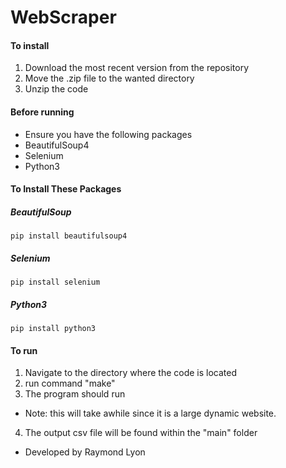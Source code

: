 # WebScraper
#### To install
1. Download the most recent version from the repository
2. Move the .zip file to the wanted directory
3. Unzip the code
#### Before running
- Ensure you have the following packages
- BeautifulSoup4
- Selenium
- Python3
#### To Install These Packages
##### BeautifulSoup
```
pip install beautifulsoup4
```
##### Selenium
```
pip install selenium
```
##### Python3
```
pip install python3
```

#### To run
1. Navigate to the directory where the code is located
2. run command "make"
3. The program should run
- Note: this will take awhile since it is a large dynamic website.
4. The output csv file will be found within the "main" folder

- Developed by Raymond Lyon
